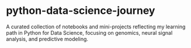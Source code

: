 # python-data-science-journey
A curated collection of notebooks and mini-projects reflecting my learning path in Python for Data Science, focusing on genomics, neural signal analysis, and predictive modeling.
